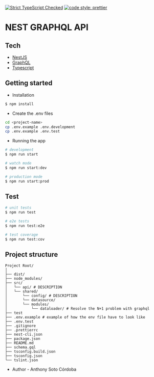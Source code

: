 [![Strict TypeScript Checked](https://camo.githubusercontent.com/21132e0838961fbecb75077042aa9b15bc0bf6f9/68747470733a2f2f62616467656e2e6e65742f62616467652f4275696c74253230576974682f547970655363726970742f626c7565)](https://www.typescriptlang.org)
[![code style: prettier](https://img.shields.io/badge/code_style-prettier-ff69b4.svg?style=flat-square)](https://github.com/prettier/prettier)

# NEST GRAPHQL API

## Tech

- [NestJS](https://docs.nestjs.com/)
- [GraphQL](https://graphql.org/)
- [Typescript](https://www.typescriptlang.org/docs/home.html)

## Getting started

- Installation

```bash
$ npm install
```

- Create the .env files

```sh
cd <project-name>
cp .env.example .env.development
cp .env.example .env.test
```

- Running the app

```bash
# development
$ npm run start

# watch mode
$ npm run start:dev

# production mode
$ npm run start:prod
```

## Test

```bash
# unit tests
$ npm run test

# e2e tests
$ npm run test:e2e

# test coverage
$ npm run test:cov
```

## Project structure

```
Project Root/
│
├── dist/
├── node_modules/
├── src/
│   └── api/ # DESCRIPTION
│   └── shared/
│       └── config/ # DESCRIPTION
│       └── datasource/
│       └── modules/
│           └── dataloader/ # Resolve the N+1 problem with graphql
├── test
├── .env.example # example of how the env file have to look like
├── .env.test
├── .gitignore
├── .prettierrc
├── nest-cli.json
├── package.json
├── README.md
├── schema.gql
├── tsconfig.build.json
├── tsconfig.json
└── tslint.json
```

- Author - Anthony Soto Córdoba
